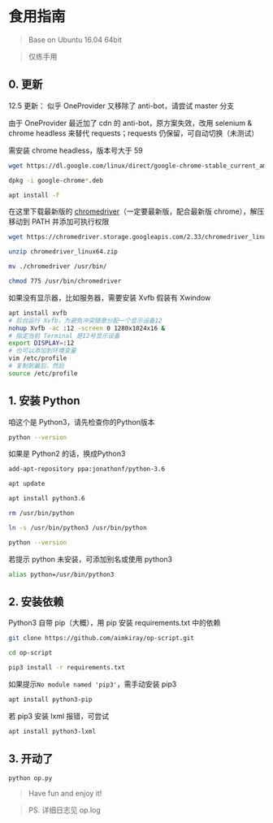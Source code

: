 # 食用指南

> Base on Ubuntu 16.04 64bit

> 仅练手用

## 0. 更新

12.5 更新： 似乎 OneProvider 又移除了 anti-bot，请尝试 master 分支

由于 OneProvider 最近加了 cdn 的 anti-bot，原方案失效，改用 selenium & chrome headless 来替代 requests；requests 仍保留，可自动切换（未测试）

需安装 chrome headless，版本号大于 59

```bash
wget https://dl.google.com/linux/direct/google-chrome-stable_current_amd64.deb

dpkg -i google-chrome*.deb

apt install -f
```

在这里下载最新版的 [chromedriver](https://sites.google.com/a/chromium.org/chromedriver/downloads)（一定要最新版，配合最新版 chrome），解压移动到 PATH 并添加可执行权限

```bash
wget https://chromedriver.storage.googleapis.com/2.33/chromedriver_linux64.zip

unzip chromedriver_linux64.zip

mv ./chromedriver /usr/bin/

chmod 775 /usr/bin/chromedriver
```

如果没有显示器，比如服务器，需要安装 Xvfb 假装有 Xwindow

```bash
apt install xvfb
# 后台运行 Xvfb，为避免冲突随意分配一个显示设备12
nohup Xvfb -ac :12 -screen 0 1280x1024x16 &
# 指定当前 Terminal 是12号显示设备
export DISPLAY=:12
# 也可以添加到环境变量
vim /etc/profile
# 复制到最后，然后
source /etc/profile
```

## 1. 安装 Python

咱这个是 Python3，请先检查你的Python版本

```bash
python --version
```

如果是 Python2 的话，换成Python3

```bash
add-apt-repository ppa:jonathonf/python-3.6

apt update

apt install python3.6

rm /usr/bin/python

ln -s /usr/bin/python3 /usr/bin/python

python --version
```

若提示 python 未安装，可添加别名或使用 python3

```bash
alias python=/usr/bin/python3
```

## 2. 安装依赖

Python3 自带 pip（大概），用 pip 安装 requirements.txt 中的依赖

```bash
git clone https://github.com/aimkiray/op-script.git

cd op-script

pip3 install -r requirements.txt
```

如果提示`No module named 'pip3'`，需手动安装 pip3

```bash
apt install python3-pip
```

若 pip3 安装 lxml 报错，可尝试

```bash
apt install python3-lxml
```

## 3. 开动了

```bash
python op.py
```

> Have fun and enjoy it!

> PS. 详细日志见 op.log
